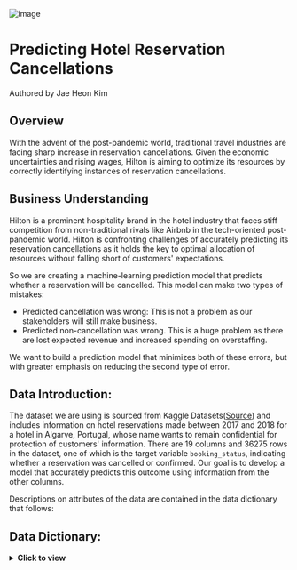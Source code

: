 ![image](https://user-images.githubusercontent.com/122312679/224463306-25ef0c20-006a-49f7-bb80-1553a6b01af4.png)

# Predicting Hotel Reservation Cancellations
Authored by Jae Heon Kim
## Overview
With the advent of the post-pandemic world, traditional travel industries are facing sharp increase in reservation cancellations. Given the economic uncertainties and rising wages, Hilton is aiming to optimize its resources by correctly identifying instances of reservation cancellations.
## Business Understanding
Hilton is a prominent hospitality brand in the hotel industry that faces stiff competition from non-traditional rivals like Airbnb in the tech-oriented post-pandemic world. Hilton is confronting challenges of accurately predicting its reservation cancellations as it holds the key to optimal allocation of resources without falling short of customers' expectations. 


So we are creating a machine-learning prediction model that predicts whether a reservation will be cancelled. This model can make two types of mistakes:
- Predicted cancellation was wrong: This is not a problem as our stakeholders will still make business.
- Predicted non-cancellation was wrong. This is a huge problem as there are lost expected revenue and increased spending on overstaffing.

We want to build a prediction model that minimizes both of these errors, but with greater emphasis on reducing the second type of error.

## Data Introduction:

The dataset we are using is sourced from Kaggle Datasets([Source](https://www.kaggle.com/datasets/ahsan81/hotel-reservations-classification-dataset "source")) and includes information on hotel reservations made between 2017 and 2018 for a hotel in Algarve, Portugal, whose name wants to remain confidential for protection of customers' information. There are 19 columns and 36275 rows in the dataset, one of which is the target variable `booking_status`, indicating whether a reservation was cancelled or confirmed. Our goal is to develop a model that accurately predicts this outcome using information from the other columns.

Descriptions on attributes of the data are contained in the data dictionary that follows:

## Data Dictionary:
<details>
  <summary><strong>Click to view</strong></summary>
  
`Booking_ID`: unique identifier of each booking

`no_of_adults`: Number of adults

`no_of_children`: Number of Children

`no_of_weekend_nights`: Number of weekend nights (Saturday or Sunday) the guest stayed or booked to stay at the hotel

`no_of_week_nights`: Number of week nights (Monday to Friday) the guest stayed or booked to stay at the hotel

`type_of_meal_plan`: Type of meal plan booked by the customer:

`required_car_parking_space`: Does the customer require a car parking space? (0 - No, 1- Yes)

`room_type_reserved`: Type of room reserved by the customer. The values are ciphered (encoded) by INN Hotels.

`lead_time`: Number of days between the date of booking and the arrival date

`arrival_year`: Year of arrival date

`arrival_month`: Month of arrival date

`arrival_date`: Date of the month

`market_segment_type`: Market segment designation.

`repeated_guest`: Is the customer a repeated guest? (0 - No, 1- Yes)

`no_of_previous_cancellations`: Number of previous bookings that were canceled by the customer prior to the current booking

`no_of_previous_bookings_not_canceled`: Number of previous bookings not canceled by the customer prior to the current booking

`avg_price_per_room`: Average price per day of the reservation; prices of the rooms are dynamic. (in euros)

`no_of_special_requests`: Total number of special requests made by the customer (e.g. high floor, view from the room, etc)

`booking_status`: Flag indicating if the booking was canceled or not.

</details>
